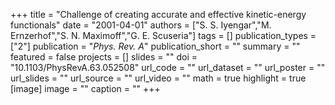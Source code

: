 +++
title = "Challenge of creating accurate and effective kinetic-energy functionals"
date = "2001-04-01"
authors = ["S. S. Iyengar","M. Ernzerhof","S. N. Maximoff","G. E. Scuseria"]
tags = []
publication_types = ["2"]
publication = "_Phys. Rev. A_"
publication_short = ""
summary = ""
featured = false
projects = []
slides = ""
doi = "10.1103/PhysRevA.63.052508"
url_code = ""
url_dataset = ""
url_poster = ""
url_slides = ""
url_source = ""
url_video = ""
math = true
highlight = true
[image]
image = ""
caption = ""
+++

